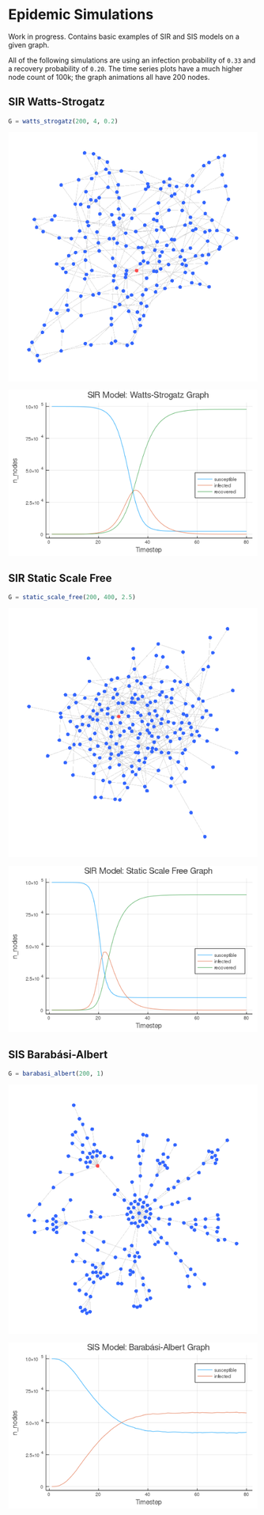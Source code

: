 # Epidemic Simulations
Work in progress. Contains basic examples of SIR and SIS models on a given graph.

All of the following simulations are using an infection probability of `0.33` and a recovery probability of `0.20`. The time series plots have a much higher node count of 100k; the graph animations all have 200 nodes.

## SIR Watts-Strogatz
```julia
G = watts_strogatz(200, 4, 0.2)
```
![watts_strogatz](docs/examples/sir_watts_strogatz.gif " ")

![sir_watts_strogatz](docs/examples/sir_watts_strogatz.png " ")


## SIR Static Scale Free
```julia
G = static_scale_free(200, 400, 2.5)
```
![static_scale_free](docs/examples/sir_static_scale_free.gif " ")

![sir_static_scale_free](docs/examples/sir_static_scale_free.png " ")


## SIS Barabási-Albert
```julia
G = barabasi_albert(200, 1)
```
![static_scale_free](docs/examples/sis_barabasi_albert.gif " ")

![sir_static_scale_free](docs/examples/sis_barabasi_albert.png " ")
